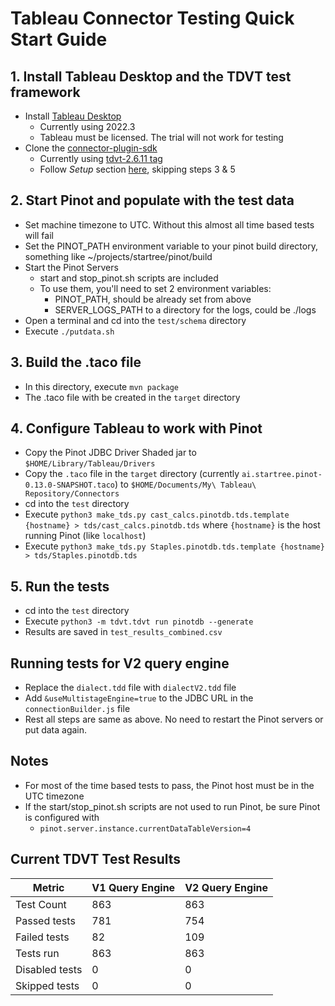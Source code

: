 # Tableau Connector Testing Quick Start Guide

## 1. Install Tableau Desktop and the TDVT test framework
- Install [Tableau Desktop](https://www.tableau.com/products/desktop)
    - Currently using 2022.3
    - Tableau must be licensed. The trial will not work for testing
- Clone the [connector-plugin-sdk](https://github.com/tableau/connector-plugin-sdk)
    - Currently using [tdvt-2.6.11 tag](https://github.com/tableau/connector-plugin-sdk/releases/tag/tdvt-2.6.11) 
    - Follow _Setup_ section [here](https://tableau.github.io/connector-plugin-sdk/docs/tdvt), skipping steps 3 & 5

## 2. Start Pinot and populate with the test data
- Set machine timezone to UTC. Without this almost all time based tests will fail
- Set the PINOT_PATH environment variable to your pinot build directory, something like ~/projects/startree/pinot/build
- Start the Pinot Servers
	- start and stop_pinot.sh scripts are included
	- To use them, you'll need to set 2 environment variables:
		- PINOT_PATH, should be already set from above
		- SERVER_LOGS_PATH to a directory for the logs, could be ./logs
- Open a terminal and cd into the `test/schema` directory
- Execute `./putdata.sh`

## 3. Build the .taco file
- In this directory, execute `mvn package`
- The .taco file with be created in the `target` directory

## 4. Configure Tableau to work with Pinot
- Copy the Pinot JDBC Driver Shaded jar to `$HOME/Library/Tableau/Drivers`
- Copy the `.taco` file in the `target` directory (currently `ai.startree.pinot-0.13.0-SNAPSHOT.taco`) to `$HOME/Documents/My\ Tableau\ Repository/Connectors`
- cd into the `test` directory
- Execute `python3 make_tds.py cast_calcs.pinotdb.tds.template {hostname} > tds/cast_calcs.pinotdb.tds` where `{hostname}` is the host running Pinot (like `localhost`)
- Execute `python3 make_tds.py Staples.pinotdb.tds.template {hostname} > tds/Staples.pinotdb.tds`

## 5. Run the tests
- cd into the `test` directory
- Execute `python3 -m tdvt.tdvt run pinotdb --generate`
- Results are saved in `test_results_combined.csv`


## Running tests for V2 query engine
- Replace the `dialect.tdd` file with `dialectV2.tdd` file
- Add `&useMultistageEngine=true` to the JDBC URL in the `connectionBuilder.js` file
- Rest all steps are same as above. No need to restart the Pinot servers or put data again.

## Notes
- For most of the time based tests to pass, the Pinot host must be in the UTC timezone
- If the start/stop_pinot.sh scripts are not used to run Pinot, be sure Pinot is configured with
    - `pinot.server.instance.currentDataTableVersion=4`

## Current TDVT Test Results

| Metric          | V1 Query Engine | V2 Query Engine |
|-----------------|-----------------|-----------------|
| Test Count      | 863             | 863             |
| Passed tests    | 781             | 754             |
| Failed tests    | 82              | 109             |
| Tests run       | 863             | 863             |
| Disabled tests  | 0               | 0               |
| Skipped tests   | 0               | 0               |

